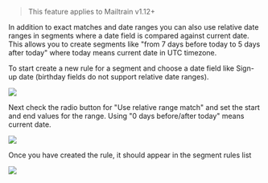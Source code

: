 > This feature applies to Mailtrain v1.12+

In addition to exact matches and date ranges you can also use relative date ranges in segments where a date field is compared against current date. This allows you to create segments like "from 7 days before today to 5 days after today" where today means current date in UTC timezone.

To start create a new rule for a segment and choose a date field like Sign-up date (birthday fields do not support relative date ranges).

![](https://cldup.com/l1xN-K5VGb.png)

Next check the radio button for "Use relative range match" and set the start and end values for the range. Using "0 days before/after today" means current date.

![](https://cldup.com/n4h6_-ec8P.png)

Once you have created the rule, it should appear in the segment rules list

![](https://cldup.com/2Cz7CSzaSA.png)